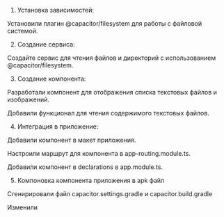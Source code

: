 1. Установка зависимостей:

Установили плагин @capacitor/filesystem для работы с файловой системой.

2. Создание сервиса:

Создайте сервис для чтения файлов и директорий с использованием @capacitor/filesystem.

3. Создание компонента:

Разработали компонент для отображения списка текстовых файлов и изображений.

Добавили функционал для чтения содержимого текстовых файлов.

4. Интеграция в приложение:

Добавили компонент в макет приложения.

Настроили маршрут для компонента в app-routing.module.ts.

Добавили компонент в declarations в app.module.ts.

5. Компоновка компонента приложения в apk файл

Сгенирировали файл capacitor.settings.gradle и capacitor.build.gradle 

Изменили 